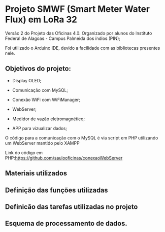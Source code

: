 # Projeto SMWF (Smart Meter Water Flux) em LoRa 32

Versão 2 do Projeto das Oficinas 4.0.
Organizado por alunos do Instituto Federal de Alagoas - Campus Palmeida dos índios (PIN);

Foi utilizado o Arduino IDE, devido a facilidade com as bibliotecas presentes nele.

## Objetivos do projeto:

* Display OLED;

* Comunicação com MySQL;

* Conexão WiFi com WiFiManager;

* WebServer;

* Medidor de vazão eletromagnético;

* APP para vizualizar dados;

O código para a comunicação com o MySQL é via script em PHP utilizando um WebServer mantido pelo XAMPP


Link do código em PHP:https://github.com/saulooficinas/conexaoWebServer

## Materiais utilizados


## Definição das funções utilizadas

## Definicão das tarefas utilizadas no projeto


## Esquema de processamento de dados.
